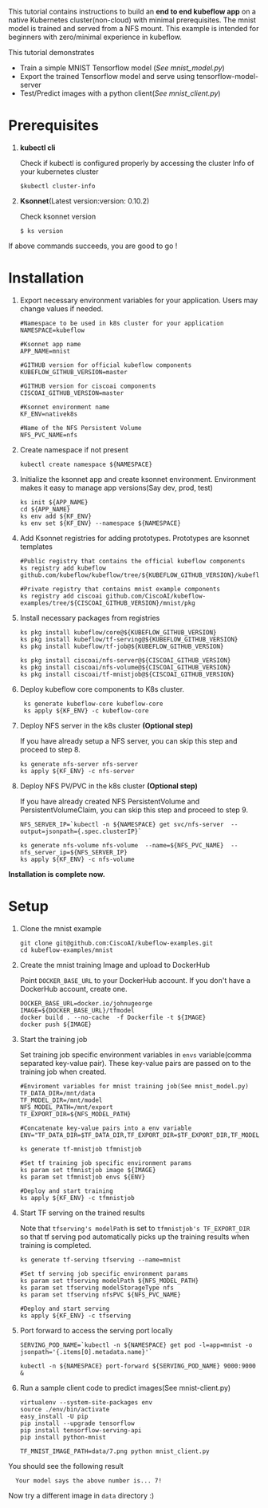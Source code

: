 This tutorial contains instructions to build an **end to end kubeflow app** on a native Kubernetes cluster(non-cloud) with minimal prerequisites.  The mnist model is trained and served from a NFS mount.  This example is intended for beginners with zero/minimal experience in kubeflow.

This tutorial demonstrates 

* Train a simple MNIST Tensorflow model (*See mnist_model.py*)
* Export the trained Tensorflow model and serve using tensorflow-model-server
* Test/Predict images with a python client(*See mnist_client.py*)

# Prerequisites

1. **kubectl cli**

   Check if kubectl  is configured properly by accessing the cluster Info of your kubernetes cluster
          
       $kubectl cluster-info 
             
                       
 2. **Ksonnet**(Latest version:version: 0.10.2)
 
    Check ksonnet version
    
        $ ks version


If above commands succeeds, you are good to go !


# Installation

1. Export necessary environment variables for your application.  Users may change values if needed.
 

       #Namespace to be used in k8s cluster for your application 
       NAMESPACE=kubeflow

       #Ksonnet app name 
       APP_NAME=mnist        
 
       #GITHUB version for official kubeflow components
       KUBEFLOW_GITHUB_VERSION=master

       #GITHUB version for ciscoai components 
       CISCOAI_GITHUB_VERSION=master       

       #Ksonnet environment name
       KF_ENV=nativek8s     

       #Name of the NFS Persistent Volume              
       NFS_PVC_NAME=nfs         
      
 2. Create namespace if not present

    
        kubectl create namespace ${NAMESPACE}
    

3. Initialize the ksonnet app and create ksonnet environment. Environment makes it easy to manage app versions(Say dev, prod, test)


       ks init ${APP_NAME}
       cd ${APP_NAME}
       ks env add ${KF_ENV}
       ks env set ${KF_ENV} --namespace ${NAMESPACE}
    

4. Add Ksonnet registries for adding prototypes.  Prototypes are ksonnet templates


       #Public registry that contains the official kubeflow components
       ks registry add kubeflow github.com/kubeflow/kubeflow/tree/${KUBEFLOW_GITHUB_VERSION}/kubeflow
 
       #Private registry that contains mnist example components
       ks registry add ciscoai github.com/CiscoAI/kubeflow-examples/tree/${CISCOAI_GITHUB_VERSION}/mnist/pkg


5.  Install necessary packages from registries


        ks pkg install kubeflow/core@${KUBEFLOW_GITHUB_VERSION}
        ks pkg install kubeflow/tf-serving@${KUBEFLOW_GITHUB_VERSION}
        ks pkg install kubeflow/tf-job@${KUBEFLOW_GITHUB_VERSION}

        ks pkg install ciscoai/nfs-server@${CISCOAI_GITHUB_VERSION}
        ks pkg install ciscoai/nfs-volume@${CISCOAI_GITHUB_VERSION}
        ks pkg install ciscoai/tf-mnistjob@${CISCOAI_GITHUB_VERSION}
    

6. Deploy kubeflow core components to K8s cluster. 


        ks generate kubeflow-core kubeflow-core
        ks apply ${KF_ENV} -c kubeflow-core
    

 7.  Deploy NFS server in the k8s cluster **(Optional step)**
             
     If you have already setup a NFS server, you can skip this step and proceed to step 8. 
     
       
         ks generate nfs-server nfs-server
         ks apply ${KF_ENV} -c nfs-server
  

8.   Deploy NFS PV/PVC in the k8s cluster **(Optional step)**

     If you have already created NFS PersistentVolume and PersistentVolumeClaim, you can skip this step and proceed to step 9.  
   
  
         NFS_SERVER_IP=`kubectl -n ${NAMESPACE} get svc/nfs-server  --output=jsonpath={.spec.clusterIP}`
         
         ks generate nfs-volume nfs-volume  --name=${NFS_PVC_NAME}  --nfs_server_ip=${NFS_SERVER_IP}
         ks apply ${KF_ENV} -c nfs-volume



**Installation is complete now.**

# Setup

1. Clone the mnist example 


       git clone git@github.com:CiscoAI/kubeflow-examples.git
       cd kubeflow-examples/mnist


2. Create the mnist training Image and upload to DockerHub

   Point `DOCKER_BASE_URL` to your DockerHub account. If you don't have a DockerHub account, create one. 

       
       DOCKER_BASE_URL=docker.io/johnugeorge
       IMAGE=${DOCKER_BASE_URL}/tfmodel
       docker build . --no-cache  -f Dockerfile -t ${IMAGE}
       docker push ${IMAGE}

3. Start the training job

    Set training job specific environment variables in `envs` variable(comma separated key-value pair). These key-value pairs are passed on to the training job when created. 

    
       #Enviroment variables for mnist training job(See mnist_model.py)  
       TF_DATA_DIR=/mnt/data
       TF_MODEL_DIR=/mnt/model
       NFS_MODEL_PATH=/mnt/export
       TF_EXPORT_DIR=${NFS_MODEL_PATH}
    
       #Concatenate key-value pairs into a env variable
       ENV="TF_DATA_DIR=$TF_DATA_DIR,TF_EXPORT_DIR=$TF_EXPORT_DIR,TF_MODEL_DIR=$TF_MODEL_DIR”

       ks generate tf-mnistjob tfmnistjob

       #Set tf training job specific environment params
       ks param set tfmnistjob image ${IMAGE}
       ks param set tfmnistjob envs ${ENV}

       #Deploy and start training
       ks apply ${KF_ENV} -c tfmnistjob
    

4. Start TF serving on the trained results
    
    Note that `tfserving's modelPath` is set to `tfmnistjob's TF_EXPORT_DIR` so that tf serving pod automatically picks up the training results when training is completed.
    

       ks generate tf-serving tfserving --name=mnist
    
       #Set tf serving job specific environment params
       ks param set tfserving modelPath ${NFS_MODEL_PATH}
       ks param set tfserving modelStorageType nfs
       ks param set tfserving nfsPVC ${NFS_PVC_NAME}

       #Deploy and start serving
       ks apply ${KF_ENV} -c tfserving
    

5. Port forward to access the serving port locally


       SERVING_POD_NAME=`kubectl -n ${NAMESPACE} get pod -l=app=mnist -o jsonpath='{.items[0].metadata.name}'`
    
       kubectl -n ${NAMESPACE} port-forward ${SERVING_POD_NAME} 9000:9000 &


6. Run a sample client code to predict images(See mnist-client.py)


       virtualenv --system-site-packages env
       source ./env/bin/activate 
       easy_install -U pip
       pip install --upgrade tensorflow
       pip install tensorflow-serving-api
       pip install python-mnist
    
       TF_MNIST_IMAGE_PATH=data/7.png python mnist_client.py
    
 You should see the following result
 
      Your model says the above number is... 7!
 
 Now try a different image in `data` directory :)
